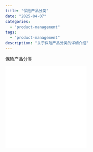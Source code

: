 ```yaml
---
title: "保险产品分类"
date: "2025-04-07"
categories: 
  - "product-management"
tags:
  - "product-management"
description: "关于保险产品分类的详细介绍"
---
```


保险产品分类

![占位图](/content/assets/images/product-management/2025-04-07-保险产品分类/placeholder.png)



### 
### 
